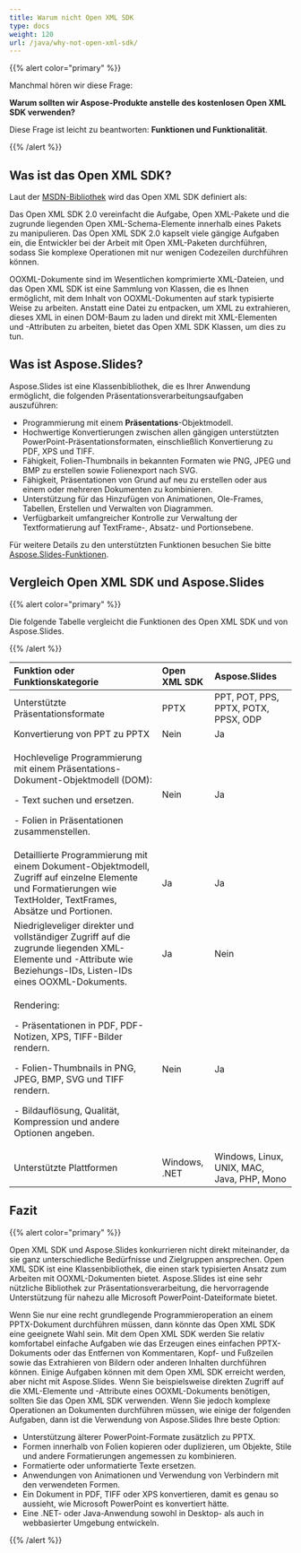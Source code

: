 ```yaml
---  
title: Warum nicht Open XML SDK  
type: docs  
weight: 120  
url: /java/why-not-open-xml-sdk/  
---  
```

  
{{% alert color="primary" %}}  
  
Manchmal hören wir diese Frage:  
  
**Warum sollten wir Aspose-Produkte anstelle des kostenlosen Open XML SDK verwenden?**  
  
Diese Frage ist leicht zu beantworten: **Funktionen und Funktionalität**.  
  
{{% /alert %}}  
## **Was ist das Open XML SDK?**  
Laut der [MSDN-Bibliothek](https://docs.microsoft.com/en-us/office/open-xml/open-xml-sdk) wird das Open XML SDK definiert als:  
  
Das Open XML SDK 2.0 vereinfacht die Aufgabe, Open XML-Pakete und die zugrunde liegenden Open XML-Schema-Elemente innerhalb eines Pakets zu manipulieren. Das Open XML SDK 2.0 kapselt viele gängige Aufgaben ein, die Entwickler bei der Arbeit mit Open XML-Paketen durchführen, sodass Sie komplexe Operationen mit nur wenigen Codezeilen durchführen können.  
  
OOXML-Dokumente sind im Wesentlichen komprimierte XML-Dateien, und das Open XML SDK ist eine Sammlung von Klassen, die es Ihnen ermöglicht, mit dem Inhalt von OOXML-Dokumenten auf stark typisierte Weise zu arbeiten. Anstatt eine Datei zu entpacken, um XML zu extrahieren, dieses XML in einen DOM-Baum zu laden und direkt mit XML-Elementen und -Attributen zu arbeiten, bietet das Open XML SDK Klassen, um dies zu tun.  
## **Was ist Aspose.Slides?**  
Aspose.Slides ist eine Klassenbibliothek, die es Ihrer Anwendung ermöglicht, die folgenden Präsentationsverarbeitungsaufgaben auszuführen:  
  
- Programmierung mit einem **Präsentations**-Objektmodell.  
- Hochwertige Konvertierungen zwischen allen gängigen unterstützten PowerPoint-Präsentationsformaten, einschließlich Konvertierung zu PDF, XPS und TIFF.  
- Fähigkeit, Folien-Thumbnails in bekannten Formaten wie PNG, JPEG und BMP zu erstellen sowie Folienexport nach SVG.  
- Fähigkeit, Präsentationen von Grund auf neu zu erstellen oder aus einem oder mehreren Dokumenten zu kombinieren.  
- Unterstützung für das Hinzufügen von Animationen, Ole-Frames, Tabellen, Erstellen und Verwalten von Diagrammen.  
- Verfügbarkeit umfangreicher Kontrolle zur Verwaltung der Textformatierung auf TextFrame-, Absatz- und Portionsebene.  
  
Für weitere Details zu den unterstützten Funktionen besuchen Sie bitte [Aspose.Slides-Funktionen](/slides/java/product-overview/).  
## **Vergleich Open XML SDK und Aspose.Slides**  
{{% alert color="primary" %}}  
  
Die folgende Tabelle vergleicht die Funktionen des Open XML SDK und von Aspose.Slides.  
  
{{% /alert %}}  
  
|**Funktion oder Funktionskategorie**|**Open XML SDK**|**Aspose.Slides**|  
| :- | :- | :- |  
|Unterstützte Präsentationsformate|PPTX|PPT, POT, PPS, PPTX, POTX, PPSX, ODP|  
|Konvertierung von PPT zu PPTX |Nein|Ja|  
|<p>Hochlevelige Programmierung mit einem Präsentations-Dokument-Objektmodell (DOM):</p><p>- Text suchen und ersetzen.</p><p>- Folien in Präsentationen zusammenstellen.</p>|Nein|Ja|  
|Detaillierte Programmierung mit einem Dokument-Objektmodell, Zugriff auf einzelne Elemente und Formatierungen wie TextHolder, TextFrames, Absätze und Portionen.|Ja|Ja|  
|Niedrigleveliger direkter und vollständiger Zugriff auf die zugrunde liegenden XML-Elemente und -Attribute wie Beziehungs-IDs, Listen-IDs eines OOXML-Dokuments.|Ja|Nein|  
|<p>Rendering:</p><p>- Präsentationen in PDF, PDF-Notizen, XPS, TIFF-Bilder rendern.</p><p>- Folien-Thumbnails in PNG, JPEG, BMP, SVG und TIFF rendern.</p><p>- Bildauflösung, Qualität, Kompression und andere Optionen angeben.</p>|Nein|Ja |  
|Unterstützte Plattformen|Windows, .NET|Windows, Linux, UNIX, MAC, Java, PHP, Mono|  
## **Fazit**  
{{% alert color="primary" %}}  
  
Open XML SDK und Aspose.Slides konkurrieren nicht direkt miteinander, da sie ganz unterschiedliche Bedürfnisse und Zielgruppen ansprechen. Open XML SDK ist eine Klassenbibliothek, die einen stark typisierten Ansatz zum Arbeiten mit OOXML-Dokumenten bietet. Aspose.Slides ist eine sehr nützliche Bibliothek zur Präsentationsverarbeitung, die hervorragende Unterstützung für nahezu alle Microsoft PowerPoint-Dateiformate bietet.  
  
Wenn Sie nur eine recht grundlegende Programmieroperation an einem PPTX-Dokument durchführen müssen, dann könnte das Open XML SDK eine geeignete Wahl sein. Mit dem Open XML SDK werden Sie relativ komfortabel einfache Aufgaben wie das Erzeugen eines einfachen PPTX-Dokuments oder das Entfernen von Kommentaren, Kopf- und Fußzeilen sowie das Extrahieren von Bildern oder anderen Inhalten durchführen können. Einige Aufgaben können mit dem Open XML SDK erreicht werden, aber nicht mit Aspose.Slides. Wenn Sie beispielsweise direkten Zugriff auf die XML-Elemente und -Attribute eines OOXML-Dokuments benötigen, sollten Sie das Open XML SDK verwenden. Wenn Sie jedoch komplexe Operationen an Dokumenten durchführen müssen, wie einige der folgenden Aufgaben, dann ist die Verwendung von Aspose.Slides Ihre beste Option:  
  
- Unterstützung älterer PowerPoint-Formate zusätzlich zu PPTX.  
- Formen innerhalb von Folien kopieren oder duplizieren, um Objekte, Stile und andere Formatierungen angemessen zu kombinieren.  
- Formatierte oder unformatierte Texte ersetzen.  
- Anwendungen von Animationen und Verwendung von Verbindern mit den verwendeten Formen.  
- Ein Dokument in PDF, TIFF oder XPS konvertieren, damit es genau so aussieht, wie Microsoft PowerPoint es konvertiert hätte.  
- Eine .NET- oder Java-Anwendung sowohl in Desktop- als auch in webbasierter Umgebung entwickeln.  
  
{{% /alert %}}  